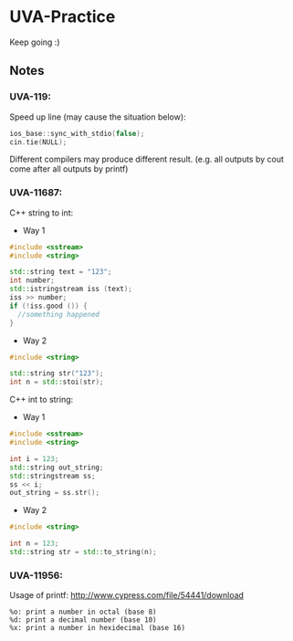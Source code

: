 # UVA-Practice
Keep going :)

## Notes
### UVA-119:  
  Speed up line (may cause the situation below):
  ```cpp
  ios_base::sync_with_stdio(false);
  cin.tie(NULL);
  ```
  Different compilers may produce different result. (e.g. all outputs by cout come after all outputs by printf)
  
### UVA-11687:  
  C++ string to int:
  - Way 1
  ```cpp
  #include <sstream>
  #include <string>

  std::string text = "123";
  int number;
  std::istringstream iss (text);
  iss >> number;
  if (!iss.good ()) {
    //something happened
  }
  ```
  - Way 2
  ```cpp
  #include <string>
  
  std::string str("123");
  int n = std::stoi(str);
  ```
  
  C++ int to string:
  - Way 1
  ```cpp
  #include <sstream>
  #include <string>

  int i = 123;
  std::string out_string;
  std::stringstream ss;
  ss << i;
  out_string = ss.str();
  ```
  - Way 2
  ```cpp
  #include <string>
  
  int n = 123;
  std::string str = std::to_string(n);
  ```
  
### UVA-11956:  
  Usage of printf: http://www.cypress.com/file/54441/download
  ```
  %o: print a number in octal (base 8)
  %d: print a decimal number (base 10)
  %x: print a number in hexidecimal (base 16)
  ```
